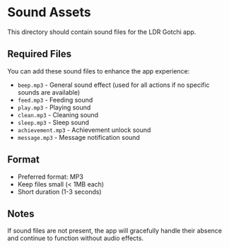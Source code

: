 # Sound Assets

This directory should contain sound files for the LDR Gotchi app.

## Required Files

You can add these sound files to enhance the app experience:

- `beep.mp3` - General sound effect (used for all actions if no specific sounds are available)
- `feed.mp3` - Feeding sound
- `play.mp3` - Playing sound  
- `clean.mp3` - Cleaning sound
- `sleep.mp3` - Sleep sound
- `achievement.mp3` - Achievement unlock sound
- `message.mp3` - Message notification sound

## Format

- Preferred format: MP3
- Keep files small (< 1MB each)
- Short duration (1-3 seconds)

## Notes

If sound files are not present, the app will gracefully handle their absence and continue to function without audio effects. 